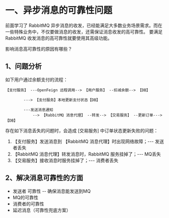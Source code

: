 # 一、异步消息的可靠性问题
前面学习了 RabbitMQ 异步消息的收发，已经能满足大多数业务场景需求。而在一些特殊业务中，不仅要做消息的收发，还需保证消息收发的高可靠性。
要满足 RabbitMQ 收发消息的高可靠性就要使用其高级功能。

影响消息高可靠性的原因有哪些？

## 1、问题分析
如下用户通过余额支付的流程：
```
【支付服务】 ---OpenFeign 远程调用--> 【用户服务】 --扣减余额--> 【DB】
        
        ---> 【支付服务】本地更新支付状态【DB】
        
        ---发送消息通知
            --> 【RabbitMQ 消息代理】 --转发--> 【交易服务】 --更新订单---> 【DB】
```
存在如下消息丢失的问题时，会造成 [交易服务] 中订单状态更新失败的问题：
1. 【支付服务】发送消息到 【RabbitMQ 消息代理】时出现网络故障；--- 发送者丢失
2. 【RabbitMQ 消息代理】转发消息时，RabbitMQ 服务挂掉了；--- MQ丢失
3. 【交易服务】接收消息时服务挂掉了；--- 消费者丢失

## 2、解决消息可靠性的方面
* 发送者 可靠性 -- 确保消息能发送到MQ
* MQ的可靠性
* 消费者的可靠性
* 延迟消息（可靠性兜底方案）
